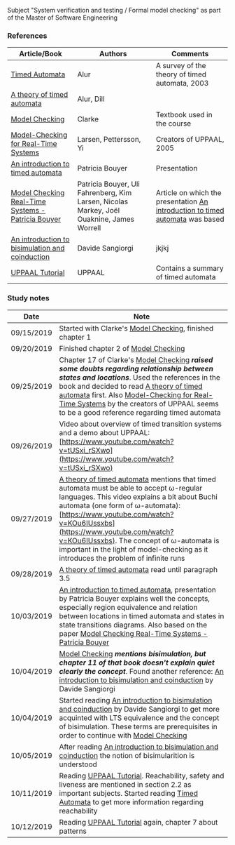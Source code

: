 Subject "System verification and testing / Formal model checking" as part of the Master of Software Engineering

### References
|Article/Book| Authors |  Comments 
|--|--|--|
[Timed Automata](https://github.com/evowilliamson/model-checking-research/blob/master/Timed%20automata.pdf) | Alur | A survey of the theory of timed automata, 2003
[A theory of timed automata](https://github.com/evowilliamson/model-checking-research/blob/master/A%20theory%20of%20timed%20automata.pdf) | Alur, Dill |
[Model Checking](https://github.com/evowilliamson/model-checking-research/blob/master/Model-Checking%20(Personal%20digital%20copy).pdf) | Clarke | Textbook used in the course | 
 [Model-Checking for Real-Time Systems](https://github.com/evowilliamson/model-checking-research/blob/master/Model-Checking%20for%20Real-Time%20Systems%20-%20Larsen%20Pettersson%20Yi.pdf) | Larsen, Pettersson, Yi | Creators of UPPAAL, 2005 |
 [An introduction to timed automata](https://github.com/evowilliamson/model-checking-research/blob/master/An%20introduction%20to%20timed%20automata%20-%20Patricia%20Bouyer-Decitre.pdf) | Patricia Bouyer | Presentation |
 [Model Checking Real-Time Systems - Patricia Bouyer](https://github.com/evowilliamson/model-checking-research/blob/master/Model%20Checking%20Real-Time%20Systems%20-%20Patricia%20Bouyer.pdf) | Patricia Bouyer, Uli Fahrenberg, Kim Larsen, Nicolas Markey, Joël Ouaknine, James Worrell | Article on which the presentation [An introduction to timed automata](https://github.com/evowilliamson/model-checking-research/blob/master/An%20introduction%20to%20timed%20automata%20-%20Patricia%20Bouyer-Decitre.pdf) was based  |
[An introduction to bisimulation and coinduction](https://github.com/evowilliamson/model-checking-research/blob/master/An%20introduction%20to%20bisimulation%20and%20coinduction.pdf) | Davide Sangiorgi  |jkjkj|
[UPPAAL Tutorial](https://github.com/evowilliamson/model-checking-research/blob/master/An%20introduction%20to%20bisimulation%20and%20coinduction.pdf) | UPPAAL  |Contains a summary of timed automata|

 

### Study notes
|Date| Note |
|--|--|
| 09/15/2019 | Started with Clarke's [Model Checking](https://github.com/evowilliamson/model-checking-research/blob/master/Model-Checking%20(Personal%20digital%20copy).pdf), finished chapter 1 |
| 09/20/2019 | Finished chapter 2 of  [Model Checking](https://github.com/evowilliamson/model-checking-research/blob/master/Model-Checking%20(Personal%20digital%20copy).pdf) |
| 09/25/2019 | Chapter 17 of Clarke's [Model Checking](https://github.com/evowilliamson/model-checking-research/blob/master/Model-Checking%20(Personal%20digital%20copy).pdf) ***raised some doubts regarding relationship between states and locations***. Used the references in the book and decided to read [A theory of timed automata](https://github.com/evowilliamson/model-checking-research/blob/master/A%20theory%20of%20timed%20automata.pdf) first. Also [Model-Checking for Real-Time Systems](https://github.com/evowilliamson/model-checking-research/blob/master/Model-Checking%20for%20Real-Time%20Systems%20-%20Larsen%20Pettersson%20Yi.pdf) by the creators of UPPAAL seems to be a good reference regarding timed automata|
| 09/26/2019 | Video about overview of timed transition systems and a demo about UPPAAL: [https://www.youtube.com/watch?v=tUSxi_rSXwo](https://www.youtube.com/watch?v=tUSxi_rSXwo)
| 09/27/2019 | [A theory of timed automata](https://github.com/evowilliamson/model-checking-research/blob/master/A%20theory%20of%20timed%20automata.pdf) mentions that timed automata must be able to accept ω-regular languages. This video explains a bit about Buchi automata (one form of ω-automata): [https://www.youtube.com/watch?v=KOu6IUssxbs](https://www.youtube.com/watch?v=KOu6IUssxbs). The concept of ω-automata is important in the light of model-checking as it introduces the problem of infinite runs  |
| 09/28/2019 | [A theory of timed automata](https://github.com/evowilliamson/model-checking-research/blob/master/A%20theory%20of%20timed%20automata.pdf) read until paragraph 3.5 |
| 10/03/2019 | [An introduction to timed automata](https://github.com/evowilliamson/model-checking-research/blob/master/An%20introduction%20to%20timed%20automata%20-%20Patricia%20Bouyer-Decitre.pdf), presentation by Patricia Bouyer explains well the concepts, especially region equivalence and relation between locations in timed automata and states in state transitions diagrams. Also based on the paper [Model Checking Real-Time Systems - Patricia Bouyer](https://github.com/evowilliamson/model-checking-research/blob/master/Model%20Checking%20Real-Time%20Systems%20-%20Patricia%20Bouyer.pdf) |
| 10/04/2019 | [Model Checking](https://github.com/evowilliamson/model-checking-research/blob/master/Model-Checking%20(Personal%20digital%20copy).pdf) ***mentions bisimulation, but chapter 11 of that book doesn't explain quiet clearly the concept***. Found another reference: [An introduction to bisimulation and coinduction](https://github.com/evowilliamson/model-checking-research/blob/master/An%20introduction%20to%20bisimulation%20and%20coinduction.pdf) by Davide Sangiorgi 
| 10/04/2019 | Started reading [An introduction to bisimulation and coinduction](https://github.com/evowilliamson/model-checking-research/blob/master/An%20introduction%20to%20bisimulation%20and%20coinduction.pdf) by Davide Sangiorgi to get more acquinted with LTS equivalence and the concept of bisimulation. These terms are prerequisites in order to continue with [Model Checking](https://github.com/evowilliamson/model-checking-research/blob/master/Model-Checking%20(Personal%20digital%20copy).pdf)|
| 10/05/2019 | After reading [An introduction to bisimulation and coinduction](https://github.com/evowilliamson/model-checking-research/blob/master/An%20introduction%20to%20bisimulation%20and%20coinduction.pdf) the notion of bisimularition is understood|
| 10/11/2019 | Reading [UPPAAL Tutorial](https://github.com/evowilliamson/model-checking-research/blob/master/An%20introduction%20to%20bisimulation%20and%20coinduction.pdf). Reachability, safety and liveness are  mentioned in section 2.2 as important subjects. Started reading [Timed Automata](https://github.com/evowilliamson/model-checking-research/blob/master/Timed%20automata.pdf) to get more information regarding reachability|
| 10/12/2019 | Reading [UPPAAL Tutorial](https://github.com/evowilliamson/model-checking-research/blob/master/An%20introduction%20to%20bisimulation%20and%20coinduction.pdf) again, chapter 7 about patterns|



<!--stackedit_data:
eyJoaXN0b3J5IjpbLTQ1MjQ3NzgsLTU5OTc5MDAwMSwxMDQxMj
Y5MzAzLDE2NzE3MjQwMywxMjMyNDU2MzIyLC0xMzk4Mjc3Mzc3
LDIwMDcyMzA1NDIsLTI0NjE4NTg2MCwtMTA1NjIxMDU3NywzMT
k2Mjk3MSwtODExNTc4Mzg2LC0xODIxMTkxOTYzLC0xMzQzMTg5
MjgsMTcxNDg4NjUxMCwtMTE3NTIyODM1LC0xNDE2MjcxNjM1LC
0xOTQ4MDAyMTg4LC05NTgwNDU5NjcsLTY5NDM0ODk0MiwxMTAz
NjAyOTA5XX0=
-->